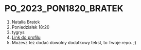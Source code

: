 # PO_2023_PON1820_BRATEK

1. Natalia Bratek
2. Poniedziałek 18:20
3. tygrys
4. [Link do profilu](https://gitexercises.fracz.com/committer/2e085afb745fae6f59fb3282b8dfe8302e608421?email=bratek@student.agh.edu.pl)
5. Możesz też dodać dowolny dodatkowy tekst, to Twoje repo. ;)
